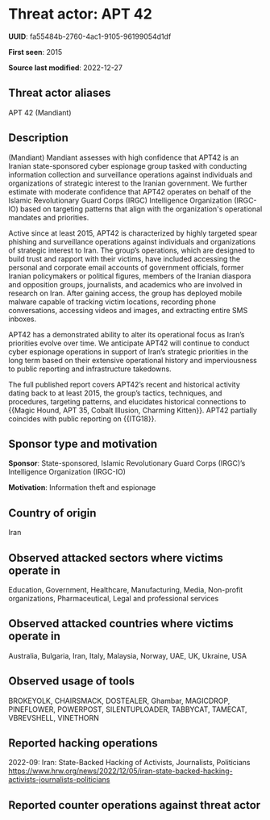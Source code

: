 # Threat actor: APT 42

**UUID**: fa55484b-2760-4ac1-9105-96199054d1df

**First seen**: 2015

**Source last modified**: 2022-12-27

## Threat actor aliases

APT 42 (Mandiant)

## Description

(Mandiant) Mandiant assesses with high confidence that APT42 is an Iranian state-sponsored cyber espionage group tasked with conducting information collection and surveillance operations against individuals and organizations of strategic interest to the Iranian government. We further estimate with moderate confidence that APT42 operates on behalf of the Islamic Revolutionary Guard Corps (IRGC) Intelligence Organization (IRGC-IO) based on targeting patterns that align with the organization's operational mandates and priorities.

Active since at least 2015, APT42 is characterized by highly targeted spear phishing and surveillance operations against individuals and organizations of strategic interest to Iran. The group’s operations, which are designed to build trust and rapport with their victims, have included accessing the personal and corporate email accounts of government officials, former Iranian policymakers or political figures, members of the Iranian diaspora and opposition groups, journalists, and academics who are involved in research on Iran. After gaining access, the group has deployed mobile malware capable of tracking victim locations, recording phone conversations, accessing videos and images, and extracting entire SMS inboxes.

APT42 has a demonstrated ability to alter its operational focus as Iran’s priorities evolve over time. We anticipate APT42 will continue to conduct cyber espionage operations in support of Iran’s strategic priorities in the long term based on their extensive operational history and imperviousness to public reporting and infrastructure takedowns.

The full published report covers APT42’s recent and historical activity dating back to at least 2015, the group’s tactics, techniques, and procedures, targeting patterns, and elucidates historical connections to {{Magic Hound, APT 35, Cobalt Illusion, Charming Kitten}}. APT42 partially coincides with public reporting on {{ITG18}}.

## Sponsor type and motivation

**Sponsor**: State-sponsored, Islamic Revolutionary Guard Corps (IRGC)’s Intelligence Organization (IRGC-IO)

**Motivation**: Information theft and espionage


## Country of origin

Iran

## Observed attacked sectors where victims operate in

Education, Government, Healthcare, Manufacturing, Media, Non-profit organizations, Pharmaceutical, Legal and professional services

## Observed attacked countries where victims operate in

Australia, Bulgaria, Iran, Italy, Malaysia, Norway, UAE, UK, Ukraine, USA

## Observed usage of tools

BROKEYOLK, CHAIRSMACK, DOSTEALER, Ghambar, MAGICDROP, PINEFLOWER, POWERPOST, SILENTUPLOADER, TABBYCAT, TAMECAT, VBREVSHELL, VINETHORN

## Reported hacking operations

2022-09: Iran: State-Backed Hacking of Activists, Journalists, Politicians
https://www.hrw.org/news/2022/12/05/iran-state-backed-hacking-activists-journalists-politicians

## Reported counter operations against threat actor





